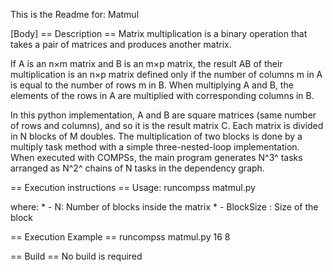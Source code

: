 This is the Readme for:
Matmul

[Name]: Matmul
[Contact Person]: support-compss@bsc.es
[Access Level]: public
[License Agreement]: Apache2
[Platform]: COMPSs

[Body]
== Description ==
Matrix multiplication is a binary operation that takes a pair of matrices and produces another matrix.

If A is an n×m matrix and B is an m×p matrix, the result AB of their multiplication is an n×p matrix defined only if the number of columns m in A is equal to the number of rows m in B. When multiplying A and B, the elements of the rows in A are multiplied with corresponding columns in B.

In this python implementation, A and B are square matrices (same number of rows and columns), and so it is the result matrix C. Each matrix is divided in N blocks of M doubles. The multiplication of two blocks is done by a multiply task method with a simple three-nested-loop implementation. When executed with COMPSs, the main program generates N^3^ tasks arranged as N^2^ chains of N tasks in the dependency graph.


== Execution instructions ==
Usage:
runcompss matmul.py <N> <BlockSize> 

where:
                 * - N: Number of blocks inside the matrix
                 * - BlockSize : Size of the block

== Execution Example ==
runcompss matmul.py 16 8


== Build ==
No build is required

